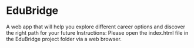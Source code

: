 # EduBridge
A web app that will help you explore different career options and discover the right path for your future
Instructions: Please open the index.html file in the EduBridge project folder via a web browser.
